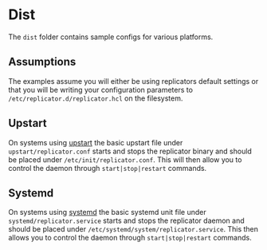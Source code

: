 # Dist

The `dist` folder contains sample configs for various platforms.

## Assumptions

The examples assume you will either be using replicators default settings or that you will be writing your configuration parameters to `/etc/replicator.d/replicator.hcl` on the filesystem.

## Upstart

On systems using [upstart](http://upstart.ubuntu.com/) the basic upstart file under `upstart/replicator.conf` starts and stops the replicator binary and should be placed under `/etc/init/replicator.conf`. This will then allow you to control the daemon through `start|stop|restart` commands.

## Systemd

On systems using [systemd](https://www.freedesktop.org/wiki/Software/systemd/) the basic systemd unit file under `systemd/replicator.service` starts and stops the replicator daemon and should be placed under `/etc/systemd/system/replicator.service`. This then allows you to control the daemon through `start|stop|restart` commands.
